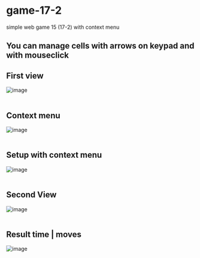# game-17-2
simple web game 15 (17-2) with context menu
## You can manage cells with arrows on keypad and with mouseclick
## First view
![image](https://github.com/17neverends/game-17-2/assets/118381764/49e0428b-76a2-401f-8e39-9a2c55e64a8e)<br><br>
## Context menu
![image](https://github.com/17neverends/game-17-2/assets/118381764/52ff842e-9b5c-47bf-a02b-43eee766fbeb)<br><br>
## Setup with context menu
![image](https://github.com/17neverends/game-17-2/assets/118381764/be699fca-b884-49e2-9de3-96204f0abbd8)<br><br>
## Second View
![image](https://github.com/17neverends/game-17-2/assets/118381764/67298463-de59-4be6-830d-450869f8185c)<br><br>
## Result time | moves
![image](https://github.com/17neverends/game-17-2/assets/118381764/16dc904c-fde5-48cf-a2db-91428fed0f73)<br><br>
